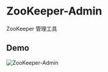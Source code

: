 # ZooKeeper-Admin
ZooKeeper 管理工具


## Demo
![ZooKeeper-Admin](http://dn-ahoo.qbox.me/ZooKeeper-Admin-1.png)
